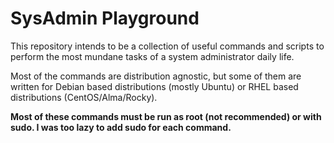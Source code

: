 # SysAdmin Playground

This repository intends to be a collection of useful commands and scripts to perform the most mundane tasks of a system administrator daily life.

Most of the commands are distribution agnostic, but some of them are written for Debian based distributions (mostly Ubuntu) or RHEL based distributions (CentOS/Alma/Rocky).

__Most of these commands must be run as root (not recommended) or with sudo. I was too lazy to add sudo for each command.__
